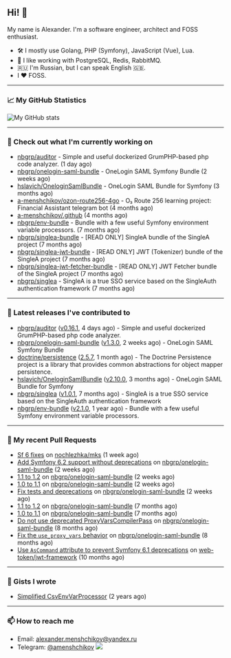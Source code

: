 ## Hi! 👋

My name is Alexander. I'm a software engineer, architect and FOSS enthusiast.

* 🛠 I mostly use Golang, PHP (Symfony), JavaScript (Vue), Lua.
* 🧰 I like working with PostgreSQL, Redis, RabbitMQ.
* 🇷🇺 I'm Russian, but I can speak English 🇬🇧.
* I ♥ FOSS.

---

### 📈 My GitHub Statistics

![My GitHub stats](https://github-readme-stats.vercel.app/api?username=a-menshchikov&theme=calm&hide_title=true&include_all_commits=true&show_icons=true)

[comment]: &lt;> (![Top Langs]&#40;https://github-readme-stats.vercel.app/api/top-langs/?username=a-menshchikov&theme=calm&hide_title=true&layout=compact&count_private=true&include_all_commits=true&langs_count=6&#41;)

---

### 👷 Check out what I'm currently working on

- [nbgrp/auditor](https://github.com/nbgrp/auditor) - Simple and useful dockerized GrumPHP-based php code analyzer. (1 day ago)
- [nbgrp/onelogin-saml-bundle](https://github.com/nbgrp/onelogin-saml-bundle) - OneLogin SAML Symfony Bundle (2 weeks ago)
- [hslavich/OneloginSamlBundle](https://github.com/hslavich/OneloginSamlBundle) - OneLogin SAML Bundle for Symfony (3 months ago)
- [a-menshchikov/ozon-route256-4go](https://github.com/a-menshchikov/ozon-route256-4go) - O₃ Route 256 learning project: Financial Assistant telegram bot (4 months ago)
- [a-menshchikov/.github](https://github.com/a-menshchikov/.github) (4 months ago)
- [nbgrp/env-bundle](https://github.com/nbgrp/env-bundle) - Bundle with a few useful Symfony environment variable processors. (7 months ago)
- [nbgrp/singlea-bundle](https://github.com/nbgrp/singlea-bundle) - [READ ONLY] SingleA bundle of the SingleA project (7 months ago)
- [nbgrp/singlea-jwt-bundle](https://github.com/nbgrp/singlea-jwt-bundle) - [READ ONLY] JWT (Tokenizer) bundle of the SingleA project (7 months ago)
- [nbgrp/singlea-jwt-fetcher-bundle](https://github.com/nbgrp/singlea-jwt-fetcher-bundle) - [READ ONLY] JWT Fetcher bundle of the SingleA project (7 months ago)
- [nbgrp/singlea](https://github.com/nbgrp/singlea) - SingleA is a true SSO service based on the SingleAuth authentication framework (7 months ago)

---

### 🔭 Latest releases I've contributed to

- [nbgrp/auditor](https://github.com/nbgrp/auditor) ([v0.16.1](https://github.com/nbgrp/auditor/releases/tag/v0.16.1), 4 days ago) - Simple and useful dockerized GrumPHP-based php code analyzer.
- [nbgrp/onelogin-saml-bundle](https://github.com/nbgrp/onelogin-saml-bundle) ([v1.3.0](https://github.com/nbgrp/onelogin-saml-bundle/releases/tag/v1.3.0), 2 weeks ago) - OneLogin SAML Symfony Bundle
- [doctrine/persistence](https://github.com/doctrine/persistence) ([2.5.7](https://github.com/doctrine/persistence/releases/tag/2.5.7), 1 month ago) - The Doctrine Persistence project is a library that provides common abstractions for object mapper persistence.
- [hslavich/OneloginSamlBundle](https://github.com/hslavich/OneloginSamlBundle) ([v2.10.0](https://github.com/hslavich/OneloginSamlBundle/releases/tag/v2.10.0), 3 months ago) - OneLogin SAML Bundle for Symfony
- [nbgrp/singlea](https://github.com/nbgrp/singlea) ([v1.0.1](https://github.com/nbgrp/singlea/releases/tag/v1.0.1), 7 months ago) - SingleA is a true SSO service based on the SingleAuth authentication framework
- [nbgrp/env-bundle](https://github.com/nbgrp/env-bundle) ([v2.1.0](https://github.com/nbgrp/env-bundle/releases/tag/v2.1.0), 1 year ago) - Bundle with a few useful Symfony environment variable processors.

---

### 🔨 My recent Pull Requests

- [Sf 6 fixes](https://github.com/nochlezhka/mks/pull/97) on [nochlezhka/mks](https://github.com/nochlezhka/mks) (1 week ago)
- [Add Symfony 6.2 support without deprecations](https://github.com/nbgrp/onelogin-saml-bundle/pull/25) on [nbgrp/onelogin-saml-bundle](https://github.com/nbgrp/onelogin-saml-bundle) (2 weeks ago)
- [1.1 to 1.2](https://github.com/nbgrp/onelogin-saml-bundle/pull/24) on [nbgrp/onelogin-saml-bundle](https://github.com/nbgrp/onelogin-saml-bundle) (2 weeks ago)
- [1.0 to 1.1](https://github.com/nbgrp/onelogin-saml-bundle/pull/23) on [nbgrp/onelogin-saml-bundle](https://github.com/nbgrp/onelogin-saml-bundle) (2 weeks ago)
- [Fix tests and deprecations](https://github.com/nbgrp/onelogin-saml-bundle/pull/22) on [nbgrp/onelogin-saml-bundle](https://github.com/nbgrp/onelogin-saml-bundle) (2 weeks ago)
- [1.1 to 1.2](https://github.com/nbgrp/onelogin-saml-bundle/pull/18) on [nbgrp/onelogin-saml-bundle](https://github.com/nbgrp/onelogin-saml-bundle) (7 months ago)
- [1.0 to 1.1](https://github.com/nbgrp/onelogin-saml-bundle/pull/17) on [nbgrp/onelogin-saml-bundle](https://github.com/nbgrp/onelogin-saml-bundle) (7 months ago)
- [Do not use deprecated ProxyVarsCompilerPass](https://github.com/nbgrp/onelogin-saml-bundle/pull/14) on [nbgrp/onelogin-saml-bundle](https://github.com/nbgrp/onelogin-saml-bundle) (8 months ago)
- [Fix the `use_proxy_vars` behavior](https://github.com/nbgrp/onelogin-saml-bundle/pull/13) on [nbgrp/onelogin-saml-bundle](https://github.com/nbgrp/onelogin-saml-bundle) (8 months ago)
- [Use `AsCommand` attribute to prevent Symfony 6.1 deprecations](https://github.com/web-token/jwt-framework/pull/341) on [web-token/jwt-framework](https://github.com/web-token/jwt-framework) (10 months ago)

---

### 📓 Gists I wrote

- [Simplified CsvEnvVarProcessor](https://gist.github.com/08650c7b76154eb00c18d093e5087f0b) (2 years ago)

---

### 📫 How to reach me

- Email: [alexander.menshchikov@yandex.ru](mailto:alexander.menshchikov@yandex.ru)
- Telegram: [@amenshchikov](https://t.me/amenshchikov)
![](https://hit.yhype.me/github/profile?user_id=2580489)

